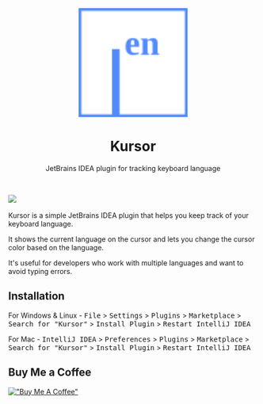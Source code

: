 <div align="center">
    <img src="./src/main/resources/META-INF/pluginIcon_dark.svg" width="220" height="220" alt="logo"/>
</div>
<h1 align="center">Kursor</h1>
<p align="center">JetBrains IDEA plugin for tracking keyboard language</p>

<br>

<!-- Plugin description -->
![]('./screenshots/settings.png')

Kursor is a simple JetBrains IDEA plugin that helps you keep track of your keyboard language.

It shows the current language on the cursor and lets you change the cursor color based on the language.

It's useful for developers who work with multiple languages and want to avoid typing errors.
<!-- Plugin description end -->

## Installation

For Windows & Linux - <kbd>File</kbd> > <kbd>Settings</kbd> > <kbd>Plugins</kbd> > <kbd>Marketplace</kbd> > <kbd>Search for "Kursor"</kbd> > <kbd>Install Plugin</kbd> > <kbd>Restart IntelliJ IDEA</kbd>

For Mac - <kbd>IntelliJ IDEA</kbd> > <kbd>Preferences</kbd> > <kbd>Plugins</kbd> > <kbd>Marketplace</kbd> > <kbd>Search for "Kursor"</kbd> > <kbd>Install Plugin</kbd>  > <kbd>Restart IntelliJ IDEA</kbd>


## Buy Me a Coffee
[!["Buy Me A Coffee"](https://www.buymeacoffee.com/assets/img/custom_images/orange_img.png)](https://www.buymeacoffee.com/ivan.seredkin)
